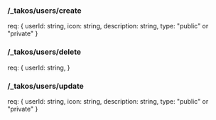 ### /_takos/users/create

req: {
    userId: string,
    icon: string,
    description: string,
    type: "public" or "private"
}

### /_takos/users/delete

req: {
    userId: string,
}

### /_takos/users/update

req: {
    userId: string,
    icon: string,
    description: string,
    type: "public" or "private"
}